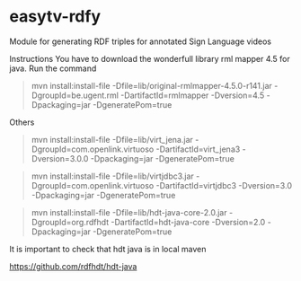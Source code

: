 # easytv-rdfy

Module for generating RDF triples for annotated Sign Language videos


Instructions
You have to download the wonderfull library rml mapper 4.5 for java. Run the command

> mvn install:install-file -Dfile=lib/original-rmlmapper-4.5.0-r141.jar -DgroupId=be.ugent.rml -DartifactId=rmlmapper -Dversion=4.5 -Dpackaging=jar -DgeneratePom=true



Others

> mvn install:install-file -Dfile=lib/virt_jena.jar -DgroupId=com.openlink.virtuoso -DartifactId=virt_jena3 -Dversion=3.0.0 -Dpackaging=jar -DgeneratePom=true

> mvn install:install-file -Dfile=lib/virtjdbc3.jar -DgroupId=com.openlink.virtuoso -DartifactId=virtjdbc3 -Dversion=3.0 -Dpackaging=jar -DgeneratePom=true

> mvn install:install-file -Dfile=lib/hdt-java-core-2.0.jar -DgroupId=org.rdfhdt -DartifactId=hdt-java-core -Dversion=2.0 -Dpackaging=jar -DgeneratePom=true


It is important to check that hdt java is in local maven

https://github.com/rdfhdt/hdt-java